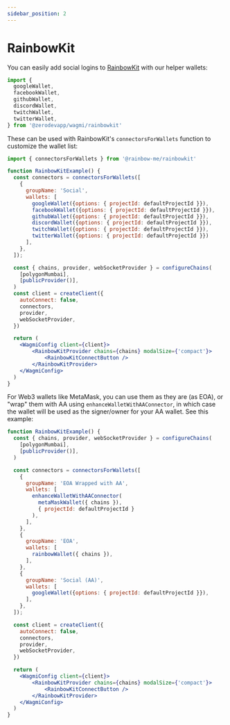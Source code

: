 ```yaml
---
sidebar_position: 2
---
```


# RainbowKit

You can easily add social logins to [RainbowKit](https://www.rainbowkit.com/) with our helper wallets:

```typescript
import { 
  googleWallet,
  facebookWallet,
  githubWallet,
  discordWallet,
  twitchWallet,
  twitterWallet,
} from '@zerodevapp/wagmi/rainbowkit'
```

These can be used with RainbowKit's `connectorsForWallets` function to customize the wallet list:


```typescript
import { connectorsForWallets } from '@rainbow-me/rainbowkit'
```

```jsx live folded
function RainbowKitExample() {
  const connectors = connectorsForWallets([
    {
      groupName: 'Social',
      wallets: [
        googleWallet({options: { projectId: defaultProjectId }}),
        facebookWallet({options: { projectId: defaultProjectId }}),
        githubWallet({options: { projectId: defaultProjectId }}),
        discordWallet({options: { projectId: defaultProjectId }}),
        twitchWallet({options: { projectId: defaultProjectId }}),
        twitterWallet({options: { projectId: defaultProjectId }})
      ],
    },
  ]);

  const { chains, provider, webSocketProvider } = configureChains(
    [polygonMumbai],
    [publicProvider()],
  )
  const client = createClient({
    autoConnect: false,
    connectors,
    provider,
    webSocketProvider,
  })

  return (
    <WagmiConfig client={client}>
        <RainbowKitProvider chains={chains} modalSize={'compact'}>
            <RainbowKitConnectButton />
        </RainbowKitProvider>
    </WagmiConfig>
  )
}
```

For Web3 wallets like MetaMask, you can use them as they are (as EOA), or "wrap" them with AA using `enhanceWalletWithAAConnector`, in which case the wallet will be used as the signer/owner for your AA wallet.  See this example:


```jsx live folded
function RainbowKitExample() {
  const { chains, provider, webSocketProvider } = configureChains(
    [polygonMumbai],
    [publicProvider()],
  )

  const connectors = connectorsForWallets([
    {
      groupName: 'EOA Wrapped with AA',
      wallets: [
        enhanceWalletWithAAConnector(
          metaMaskWallet({ chains }),
          { projectId: defaultProjectId }
        ),
      ],
    },
    {
      groupName: 'EOA',
      wallets: [
        rainbowWallet({ chains }),
      ],
    },
    {
      groupName: 'Social (AA)',
      wallets: [
        googleWallet({options: { projectId: defaultProjectId }}),
      ],
    },
  ]);

  const client = createClient({
    autoConnect: false,
    connectors,
    provider,
    webSocketProvider,
  })

  return (
    <WagmiConfig client={client}>
        <RainbowKitProvider chains={chains} modalSize={'compact'}>
            <RainbowKitConnectButton />
        </RainbowKitProvider>
    </WagmiConfig>
  )
}
```
